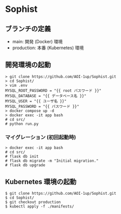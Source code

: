﻿# Sophist
## ブランチの定義
- main: 開発 (Docker) 環境
- production: 本番 (Kubernetes) 環境


## 開発環境の起動
```
> git clone https://github.com/AOI-1up/Sophist.git
> cd Sophist/
> vim .env
MYSQL_ROOT_PASSWORD = "{{ root パスワード }}"
MYSQL_DATABASE = "{{ データベース名 }}"
MYSQL_USER = "{{ ユーザ名 }}"
MYSQL_PASSWORD = "{{ パスワード }}"
> docker compose up -d
> docker exec -it app bash
# cd src/
# python run.py
```

### マイグレーション (初回起動時)
```
> docker exec -it app bash
# cd src/
# flask db init
# flask db migrate -m "Initial migration."
# flask db upgrade
```


## Kubernetes 環境の起動
```
$ git clone https://github.com/AOI-1up/Sophist.git
$ cd Sophist/
$ git checkout production
$ kubectl apply -f ./manifests/
```

